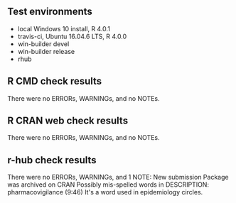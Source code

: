 ## Test environments
* local Windows 10 install, R 4.0.1
* travis-ci, Ubuntu 16.04.6 LTS, R 4.0.0
* win-builder devel
* win-builder release
* rhub

## R CMD check results
There were no ERRORs, WARNINGs, and no NOTEs.

## R CRAN web check results
There were no ERRORs, WARNINGs, and no NOTEs.

## r-hub check results
There were no ERRORs, WARNINGs, and 1 NOTE:
New submission
Package was archived on CRAN
Possibly mis-spelled words in DESCRIPTION:
  pharmacovigilance (9:46)
It's a word used in epidemiology circles.
